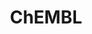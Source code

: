 ---
layout: default
bigquery: https://console.cloud.google.com/bigquery?p=patents-public-data&d=ebi_chembl&page=dataset
citation: '"The ChEMBL database in 2017." Anna Gaulton, Anne Hersey, Michał Nowotka,
  A Patrícia Bento, Jon Chambers, David Mendez, Prudence Mutowo, Francis Atkinson,
  Louisa J Bellis, Elena Cibrián-Uhalte, Mark Davies, Nathan Dedman, Anneli Karlsson,
  María Paula Magariños, John P Overington, George Papadatos, Ines Smit, Andrew R
  Leach Nucleic acids Research (2017) 45 (Database Issue), D945-D954'
contributors: European Bioinformatics Institute
cost: None
description: ChEMBL Data is a manually curated database of small molecules used in
  drug discovery, including information about existing patented drugs.
documentation: 'schema: https://www.ebi.ac.uk/chembl/db_schema


  '
last_edit: 04/08/2022, 05:36:22
location: https://console.cloud.google.com/marketplace/product/google_patents_public_datasets/chembl
maintained_by: EMBL-EBI, an outstation of European Molecular Biology Laboratory
related_publications: '

  ChEMBL: towards direct deposition of bioassay data.


  Mendez D, Gaulton A, Bento AP, Chambers J, De Veij M, Félix E, Magariños MP, Mosquera
  JF, Mutowo P, Nowotka M, Gordillo-Marañón M, Hunter F, Junco L, Mugumbate G, Rodriguez-Lopez
  M, Atkinson F, Bosc N, Radoux CJ, Segura-Cabrera A, Hersey A, Leach AR.


  — Nucleic Acids Res. 2019; 47(D1):D930-D940. doi: 10.1093/nar/gky1075

  '
schema_fields:
- uo_units
- species_group_flag
- definition
- label
- year
- level4
- activity_count
- hrac_class_id
- src_compound_id
- num_lipinski_ro5_violations
- activity_comment
- cell_source_tissue
- published_type
- route
- direct_interaction
- src_short_name
- entity_type
- doi
- chembl_id
- molecular_mechanism
- full_mwt
- target_mapping
- published_units
- standard_type
- last_active
- selectivity_comment
- level3_description
- polymer_flag
- bao_endpoint
- compound_name
- issue
- oc_id
- country
- domain_type
- target_desc
- prodrug
- metabolite_record_id
- trade_name
- job_id
- molecule_type
- hba_lipinski
- hba
- molfile
- cx_most_apka
- l8
- alogp
- level3
- product_id
- full_molformula
- patent_no
- metref_id
- toid
- res_stem_id
- title
- met_id
- assay_desc
- substrate_record_id
- units
- research_stem
- ddd_admr
- orig_description
- class_type
- mc_target_type
- cidx
- drug_substance_flag
- cellosaurus_id
- pathway_key
- cx_logd
- mw_freebase
- parameter_type
- warning_type
- pubmed_id
- nda_type
- potential_duplicate
- enzyme_name
- withdrawn_class
- assay_class_id
- dosage_form
- curated_by
- domain_id
- delist_flag
- annotation
- enzyme_tid
- bei
- comp_class_id
- patent_use_code
- mec_id
- data_validity_comment
- value
- assay_id
- curation_comment
- usan_stem
- comp_go_id
- sei
- db_version
- relationship
- level1
- protein_class_synonym
- ref_url
- status
- cl_lincs_id
- class_level
- alert_name
- level2_description
- target_type
- doc_type
- assay_source
- drugind_id
- bao_format
- usan_year
- assay_test_type
- submission_date
- creation_date
- approval_date
- standard_upper_value
- src_id
- cpd_str_alert_id
- ro3_pass
- publication_number
- component_type
- hbd_lipinski
- ass_cls_map_id
- subgroup
- patent_expire_date
- type
- isoform
- variant_id
- downgraded
- parent_type
- published_relation
- ap_id
- stem
- assay_subcellular_fraction
- cell_ontology_id
- molregno
- warning_id
- compound_key
- who_extra
- upper_value
- assay_strain
- result_flag
- relationship_desc
- withdrawn_country
- usan_stem_id
- black_box_warning
- co_stem_id
- ddd_id
- assay_organism
- record_id
- ad_type
- standard_inchi
- frac_code
- warning_class
- warning_year
- compd_id
- protein_class_desc
- stat
- molecular_species
- natural_product
- chebi_par_id
- mol_hrac_id
- chirality
- disease_efficacy
- warning_description
- irac_class_id
- protclasssyn_id
- bao_id
- end_position
- psa
- mol_irac_id
- cell_source_organism
- smarts
- parent_id
- mesh_heading
- tid
- level1_description
- smid
- level2
- rgid
- src_assay_id
- active_ingredient
- standard_text_value
- site_id
- standard_inchi_key
- path
- targrel_id
- protein_class_id
- formulation_id
- sequence_md5sum
- caloha_id
- patent_id
- helm_notation
- log_id
- entity_id
- uberon_id
- bto_id
- max_phase_for_ind
- tid_fixed
- alert_id
- l7
- pchembl_value
- start_position
- comments
- met_conversion
- qed_weighted
- indication_class
- relation
- topical
- acd_most_bpka
- mol_frac_id
- sequence
- withdrawn_flag
- l2
- withdrawn_year
- journal
- l4
- cell_source_tax_id
- action_type
- qudt_units
- num_ro5_violations
- dosed_ingredient
- priority
- mc_target_name
- applicant_full_name
- assay_tax_id
- clo_id
- first_in_class
- oral
- assay_type
- canonical_smiles
- biocomp_id
- parent_molregno
- organism
- hrac_code
- l6
- le
- doc_id
- l1
- cell_name
- ddd_units
- actsm_id
- compsyn_id
- relationship_type
- standard_relation
- activity_id
- pref_name
- mc_organism
- assay_category
- aidx
- mutation
- updated_on
- confidence
- ref_type
- parameter_value
- therapeutic_flag
- mw_monoisotopic
- structure_type
- mesh_id
- accession
- component_id
- cx_logp
- name
- ingredient
- tax_id
- text_value
- drug_record_id
- parenteral
- molsyn_id
- company
- ddd_value
- active_molregno
- tbl
- prediction_method
- aromatic_rings
- mol_atc_id
- usan_stem_definition
- last_page
- atc_code
- standard_units
- prod_pat_id
- sitecomp_id
- db_source
- rtb
- related_tid
- met_comment
- l3
- max_phase
- ref_id
- l5
- updated_by
- parent_go_id
- hbd
- set_name
- first_page
- standard_flag
- alert_set_id
- usan_substem
- previous_company
- source
- frac_class_id
- targcomp_id
- warnref_id
- abstract
- confidence_score
- level4_description
- source_domain_id
- ridx
- component_synonym
- mecref_id
- first_approval
- domain_name
- predbind_id
- tissue_id
- drug_product_flag
- std_act_id
- domain_description
- pathway_id
- withdrawn_reason
- indref_id
- assay_tissue
- num_alerts
- synonyms
- innovator_company
- mc_tax_id
- as_id
- normal_range_max
- go_id
- published_value
- heavy_atoms
- mechanism_comment
- version
- stem_class
- efo_term
- lle
- normal_range_min
- authors
- assay_param_id
- acd_logp
- efo_id
- irac_code
- src_description
- mc_target_accession
- assay_cell_type
- syn_type
- who_name
- acd_logd
- description
- acd_most_apka
- level5
- warning_country
- standard_value
- site_residues
- inorganic_flag
- strength
- site_name
- binding_site_comment
- short_name
- cell_id
- aspect
- cell_description
- volume
- mechanism_of_action
- homologue
- idx
- cx_most_bpka
- availability_type
- ddd_comment
- major_class
shortname: chembl
tags:
- biotechnology
- health
- chemical
- bioinformatics
- medical
terms_of_use: CC BY-SA 3.0
title: ChEMBL
uuid: e232a192-965c-4ec9-904c-155b6dfe56c5
---